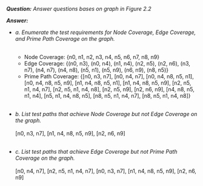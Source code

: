 *__Question:__ Answer questions bases on graph in Figure 2.2*

*__Answer:__*
- *a. Enumerate the test requirements for Node Coverage, Edge Coverage, and Prime Path Coverage on the graph.*<br><br>
    - Node Coverage: {n0, n1, n2, n3, n4, n5, n6, n7, n8, n9}
    - Edge Coverage: {(n0, n3), (n0, n4), (n1, n4), (n2, n5), (n2, n6), (n3, n7), (n4, n7), (n4, n8), (n5, n1), (n5, n9), (n6, n9), (n8, n5)}
    - Prime  Path Coverage: {[n0, n3, n7], [n0, n4, n7], [n0, n4, n8, n5, n1], [n0, n4, n8, n5, n9], [n1, n4, n8, n5, n1], [n1, n4, n8, n5, n9], [n2, n5, n1, n4, n7], [n2, n5, n1, n4, n8], [n2, n5, n9], [n2, n6, n9], [n4, n8, n5, n1, n4], [n5, n1, n4, n8, n5], [n8, n5, n1, n4, n7], [n8, n5, n1, n4, n8]}<br><br>
    
- *b. List test paths that achieve Node Coverage but not Edge Coverage on the graph.*<br><br>[n0, n3, n7], [n1, n4, n8, n5, n9], [n2, n6, n9]<br><br>

- *c. List test paths that achieve Edge Coverage but not Prime Path Coverage on the graph.*<br><br>[n0, n4, n7], [n2, n5, n1, n4, n7], [n0, n3, n7], [n1, n4, n8, n5, n9], [n2, n6, n9]<br><br>

